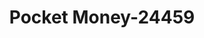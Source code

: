 ---
f_zip-code: 38824
f_state-code: MS
title: Pocket Money-24459
f_phone: 662-365-3737
f_city-only: Baldwyn
f_address: 116 West Main Street Baldwyn
f_location-unique-id: '24459'
slug: pocket-money-24459
updated-on: '2024-05-30T13:46:58.046Z'
created-on: '2024-05-30T13:36:59.803Z'
published-on: '2024-05-30T13:54:32.469Z'
f_city-state: cms/city/baldwyn-ms.md
f_company: cms/company/pocket-money.md
f_state: cms/state/mississippi.md
layout: '[payday-loan].html'
tags: payday-loan
---